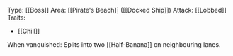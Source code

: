 Type: [[Boss]]
Area: [[Pirate's Beach]] ([[Docked Ship]])
Attack: [[Lobbed]]
Traits:
- [[Chill]]

When vanquished: Splits into two [[Half-Banana]] on neighbouring lanes. 